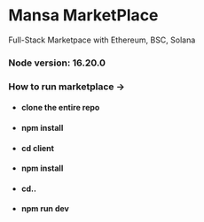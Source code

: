 # Mansa MarketPlace
Full-Stack Marketpace with Ethereum, BSC, Solana

### Node version: 16.20.0

### How to run marketplace ->

- #### clone the entire repo
- #### npm install
- #### cd client
- #### npm install
- #### cd..
- #### npm run dev

